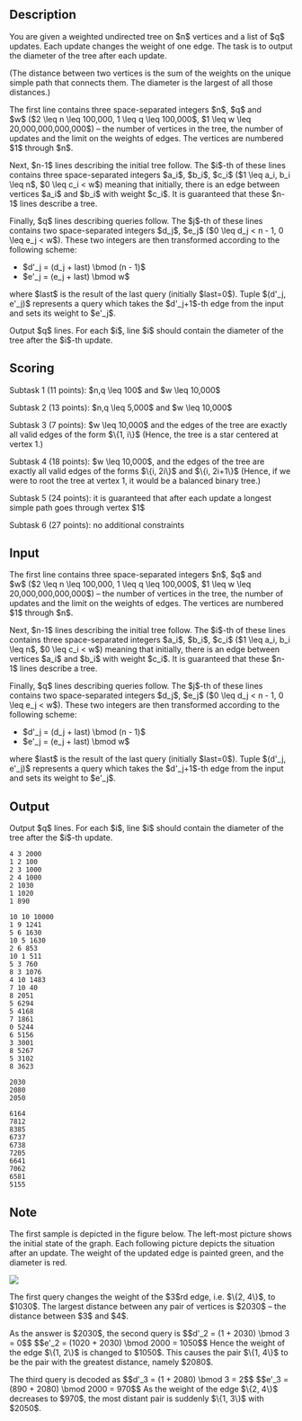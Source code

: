 ## Description

<div><p>You are given a weighted undirected tree on $n$ vertices and a list of $q$ updates. Each update changes the weight of one edge. The task is to output the diameter of the tree after each update.</p><p>(The distance between two vertices is the sum of the weights on the unique simple path that connects them. The diameter is the largest of all those distances.)</p></div><div class="input-specification"><p>The first line contains three space-separated integers $n$, $q$ and $w$&nbsp;($2 \leq n \leq 100,000, 1 \leq q \leq 100,000$, $1 \leq w \leq 20,000,000,000,000$) – the number of vertices in the tree, the number of updates and the limit on the weights of edges. The vertices are numbered $1$ through $n$.</p><p>Next, $n-1$ lines describing the initial tree follow. The $i$-th of these lines contains three space-separated integers $a_i$, $b_i$, $c_i$&nbsp;($1 \leq a_i, b_i \leq n$, $0 \leq c_i &lt; w$) meaning that initially, there is an edge between vertices $a_i$ and $b_i$ with weight $c_i$. It is guaranteed that these $n-1$ lines describe a tree.</p><p>Finally, $q$ lines describing queries follow. The $j$-th of these lines contains two space-separated integers $d_j$, $e_j$&nbsp;($0 \leq d_j &lt; n - 1, 0 \leq e_j &lt; w$). These two integers are then transformed according to the following scheme: </p><ul> <li> $d'_j = (d_j + last) \bmod (n - 1)$ </li><li> $e'_j = (e_j + last) \bmod w$ </li></ul> where $last$ is the result of the last query (initially $last=0$). Tuple $(d'_j, e'_j)$ represents a query which takes the $d'_j+1$-th edge from the input and sets its weight to $e'_j$.</div><div class="output-specification"><p>Output $q$ lines. For each $i$, line $i$ should contain the diameter of the tree after the $i$-th update.</p></div><div><h2>Scoring</h2><p>Subtask 1 (11 points): $n,q \leq 100$ and $w \leq 10,000$</p><p>Subtask 2 (13 points): $n,q \leq 5,000$ and $w \leq 10,000$</p><p>Subtask 3 (7 points): $w \leq 10,000$ and the edges of the tree are exactly all valid edges of the form $\{1, i\}$ (Hence, the tree is a star centered at vertex 1.)</p><p>Subtask 4 (18 points): $w \leq 10,000$, and the edges of the tree are exactly all valid edges of the forms $\{i, 2i\}$ and $\{i, 2i+1\}$ (Hence, if we were to root the tree at vertex 1, it would be a balanced binary tree.)</p><p>Subtask 5 (24 points): it is guaranteed that after each update a longest simple path goes through vertex $1$</p><p>Subtask 6 (27 points): no additional constraints</p></div>

## Input

<p>The first line contains three space-separated integers $n$, $q$ and $w$&nbsp;($2 \leq n \leq 100,000, 1 \leq q \leq 100,000$, $1 \leq w \leq 20,000,000,000,000$) – the number of vertices in the tree, the number of updates and the limit on the weights of edges. The vertices are numbered $1$ through $n$.</p><p>Next, $n-1$ lines describing the initial tree follow. The $i$-th of these lines contains three space-separated integers $a_i$, $b_i$, $c_i$&nbsp;($1 \leq a_i, b_i \leq n$, $0 \leq c_i &lt; w$) meaning that initially, there is an edge between vertices $a_i$ and $b_i$ with weight $c_i$. It is guaranteed that these $n-1$ lines describe a tree.</p><p>Finally, $q$ lines describing queries follow. The $j$-th of these lines contains two space-separated integers $d_j$, $e_j$&nbsp;($0 \leq d_j &lt; n - 1, 0 \leq e_j &lt; w$). These two integers are then transformed according to the following scheme: </p><ul> <li> $d'_j = (d_j + last) \bmod (n - 1)$ </li><li> $e'_j = (e_j + last) \bmod w$ </li></ul> where $last$ is the result of the last query (initially $last=0$). Tuple $(d'_j, e'_j)$ represents a query which takes the $d'_j+1$-th edge from the input and sets its weight to $e'_j$.

## Output

<p>Output $q$ lines. For each $i$, line $i$ should contain the diameter of the tree after the $i$-th update.</p>





```input1
4 3 2000
1 2 100
2 3 1000
2 4 1000
2 1030
1 1020
1 890
```




```input2
10 10 10000
1 9 1241
5 6 1630
10 5 1630
2 6 853
10 1 511
5 3 760
8 3 1076
4 10 1483
7 10 40
8 2051
5 6294
5 4168
7 1861
0 5244
6 5156
3 3001
8 5267
5 3102
8 3623
```




```output1
2030
2080
2050
```




```output2
6164
7812
8385
6737
6738
7205
6641
7062
6581
5155
```



## Note

<p>The first sample is depicted in the figure below. The left-most picture shows the initial state of the graph. Each following picture depicts the situation after an update. The weight of the updated edge is painted green, and the diameter is red.</p><p><img class="tex-graphics" src="file://o45eGXVd.png" style="max-width: 100.0%;max-height: 100.0%;"></p><p>The first query changes the weight of the $3$rd edge, i.e. $\{2, 4\}$, to $1030$. The largest distance between any pair of vertices is $2030$ – the distance between $3$ and $4$.</p><p>As the answer is $2030$, the second query is $$d'_2 = (1 + 2030) \bmod 3 = 0$$ $$e'_2 = (1020 + 2030) \bmod 2000 = 1050$$ Hence the weight of the edge $\{1, 2\}$ is changed to $1050$. This causes the pair $\{1, 4\}$ to be the pair with the greatest distance, namely $2080$.</p><p>The third query is decoded as $$d'_3 = (1 + 2080) \bmod 3 = 2$$ $$e'_3 = (890 + 2080) \bmod 2000 = 970$$ As the weight of the edge $\{2, 4\}$ decreases to $970$, the most distant pair is suddenly $\{1, 3\}$ with $2050$.</p>
